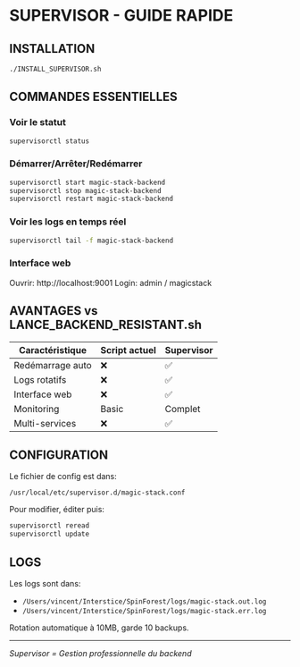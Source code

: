 # SUPERVISOR - GUIDE RAPIDE

## INSTALLATION

```bash
./INSTALL_SUPERVISOR.sh
```

## COMMANDES ESSENTIELLES

### Voir le statut
```bash
supervisorctl status
```

### Démarrer/Arrêter/Redémarrer
```bash
supervisorctl start magic-stack-backend
supervisorctl stop magic-stack-backend
supervisorctl restart magic-stack-backend
```

### Voir les logs en temps réel
```bash
supervisorctl tail -f magic-stack-backend
```

### Interface web
Ouvrir: http://localhost:9001
Login: admin / magicstack

## AVANTAGES vs LANCE_BACKEND_RESISTANT.sh

| Caractéristique | Script actuel | Supervisor |
|-----------------|---------------|------------|
| Redémarrage auto | ❌ | ✅ |
| Logs rotatifs | ❌ | ✅ |
| Interface web | ❌ | ✅ |
| Monitoring | Basic | Complet |
| Multi-services | ❌ | ✅ |

## CONFIGURATION

Le fichier de config est dans:
```
/usr/local/etc/supervisor.d/magic-stack.conf
```

Pour modifier, éditer puis:
```bash
supervisorctl reread
supervisorctl update
```

## LOGS

Les logs sont dans:
- `/Users/vincent/Interstice/SpinForest/logs/magic-stack.out.log`
- `/Users/vincent/Interstice/SpinForest/logs/magic-stack.err.log`

Rotation automatique à 10MB, garde 10 backups.

---

*Supervisor = Gestion professionnelle du backend*